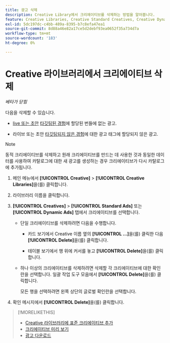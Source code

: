 ```yaml
---
title: 광고 삭제
description: Creative Library에서 크리에이티브를 삭제하는 방법을 알아봅니다.
feature: Creative Libraries, Creative Standard Creatives, Creative Dynamic Creatives
exl-id: 5dc197dc-c4bb-489a-8395-b7c8efa47ea1
source-git-commit: 8d88a46e82a17ce5d2debf93ea0652f35a734d7a
workflow-type: tm+mt
source-wordcount: '183'
ht-degree: 0%

---
```


# Creative 라이브러리에서 크리에이티브 삭제

*베타가 닫힘*

다음을 삭제할 수 있습니다.

* [live 또는 초안](/help/creative/experiences/experience-about.md#experience-statuses-experience-statuses) [타깃팅된 경험](/help/creative/experiences/experience-about.md)에 할당된 번들에 없는 광고.

* 라이브 또는 초안 [타깃팅되지 않은 경험](/help/creative/experiences/experience-about.md)에 대한 광고 태그에 할당되지 않은 광고.

>[!NOTE]
>
>동적 크리에이티브를 삭제하고 원래 크리에이티브를 만드는 데 사용한 것과 동일한 데이터를 사용하여 카탈로그에 대한 새 광고를 생성하는 경우 크리에이티브가 다시 카탈로그에 추가됩니다.

1. 메인 메뉴에서 **[!UICONTROL Creative]** > **[!UICONTROL Creative Libraries]**&#x200B;을(를) 클릭합니다.

1. 라이브러리 이름을 클릭합니다.

1. **[!UICONTROL Creatives]** > **[!UICONTROL Standard Ads]** 또는 **[!UICONTROL Dynamic Ads]** 탭에서 크리에이티브를 선택합니다.

   * 단일 크리에이티브를 삭제하려면 다음을 수행합니다.

      * 카드 보기에서 Creative 이름 옆의 **[!UICONTROL ...]**&#x200B;을(를) 클릭한 다음 **[!UICONTROL Delete]**&#x200B;을(를) 클릭합니다.

      * 테이블 보기에서 행 위에 커서를 놓고 **[!UICONTROL Delete]**&#x200B;을(를) 클릭합니다.

   * 하나 이상의 크리에이티브를 삭제하려면 삭제할 각 크리에이티브에 대한 확인란을 선택합니다. 일괄 작업 도구 모음에서 **[!UICONTROL Delete]**&#x200B;을(를) 클릭합니다.

     모든 행을 선택하려면 왼쪽 상단의 글로벌 확인란을 선택합니다.

1. 확인 메시지에서 **[!UICONTROL Delete]**&#x200B;을(를) 클릭합니다.

>[!MORELIKETHIS]
>
>* [Creative 라이브러리에 표준 크리에이티브 추가](creative-add-standard.md)
>* [크리에이티브 미리 보기](creative-preview.md)
>* [광고 다운로드](creative-download.md)
